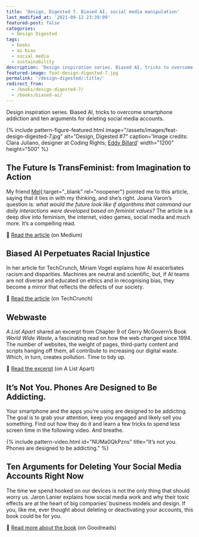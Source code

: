 ```yaml
---
title: 'Design, Digested 7. Biased AI, social media manipulation'
last_modified_at: '2021-09-12 23:39:09'
featured-post: false
categories:
  - Design Digested
tags:
  - books
  - ai bias
  - social media
  - sustainability
description: 'Design inspiration series. Biased AI, tricks to overcome smartphone addiction and ten arguments for deleting social media accounts.'
featured-image: feat-design-digested-7.jpg
permalink: '/design-digested/:title/'
redirect_from:
  - /books/design-digested-7/
  - /books/biased-ai/
---
```

<p class="lead">Design inspiration series. Biased AI, tricks to overcome smartphone addiction and ten arguments for deleting social media accounts.</p>

<!--more-->

{% include pattern-figure-featured.html image="/assets/images/feat-design-digested-7.jpg" alt="Design, Digested #7" caption='Image credits: Clara Juliano, designer at Coding Rights; <a href="https://unsplash.com/photos/M5UD_FyuDl8" target="_blank" rel="noopener">Eddy Billard</a>' width="1200" height="500" %}

## The Future Is TransFeminist: from Imagination to Action

My friend [Mel](https://thebookfamilyrogerson.com/){:target="_blank" rel="noopener"} pointed me to this article, saying that it ties in with my thinking, and she’s right. Joana Varon’s question is: *what would the future look like if algorithms that command our daily interactions were developed based on feminist values?* The article is a deep dive into feminism, the internet, video games, social media and much more. It’s a compelling read.

<p class="detached">🔗 <a href="https://deepdives.in/the-future-is-transfeminist-from-imagination-to-action-6365e097eb22" target="_blank" rel="noopener">Read the article</a> (on Medium)</p>

## Biased AI Perpetuates Racial Injustice

In her article for TechCrunch, Miriam Vogel explains how AI exacerbates racism and disparities. Machines are neutral and scientific, but, if AI teams are not diverse and educated on ethics and in recognising bias, they become a mirror that reflects the defects of our society.

<p class="detached">🔗 <a href="https://techcrunch.com/2020/06/24/biased-ai-perpetuates-racial-injustice/" target="_blank" rel="noopener">Read the article</a> (on TechCrunch)</p>

## Webwaste

_A List Apart_ shared an excerpt from Chapter 9 of Gerry McGovern’s Book _World Wide Waste_, a fascinating read on how the web changed since 1994. The number of websites, the weight of pages, third-party content and scripts hanging off them, all contribute to increasing our digital waste. Which, in turn, creates pollution. Time to tidy up.

<p class="detached">🔗 <a href="https://alistapart.com/article/webwaste/" target="_blank" rel="noopener">Read the excerpt</a> (on A List Apart)</p>

## It’s Not You. Phones Are Designed to Be Addicting.

Your smartphone and the apps you’re using are designed to be addicting. The goal is to grab your attention, keep you engaged and likely sell you something. Find out how they do it and learn a few tricks to spend less screen time in the following video. And breathe.

{% include pattern-video.html id="NUMa0QkPzns" title="It’s not you. Phones are designed to be addicting." %}

## Ten Arguments for Deleting Your Social Media Accounts Right Now

The time we spend hooked on our devices is not the only thing that should worry us. Jaron Lanier explains how social media work and why their toxic effects are at the heart of big companies’ business models and design. If you, like me, ever thought about deleting or deactivating your accounts, this book could be for you.

<p class="detached">🔗 <a href="https://www.goodreads.com/book/show/37830765-ten-arguments-for-deleting-your-social-media-accounts-right-now" target="_blank" rel="noopener">Read more about the book</a> (on Goodreads)</p>

